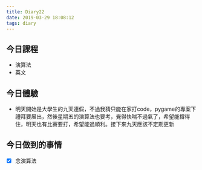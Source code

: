 ```yaml
---
title: Diary22
date: 2019-03-29 18:08:12
tags: diary
---
```


## 今日課程

* 演算法
* 英文

## 今日體驗

* 明天開始是大學生的九天連假，不過我猜只能在家打code，pygame的專案下禮拜要展出，然後星期五的演算法也要考，覺得快喘不過氣了，希望能撐得住，明天也有比賽要打，希望能過順利。接下來九天應該不定期更新


## 今日做到的事情

* [x] 念演算法